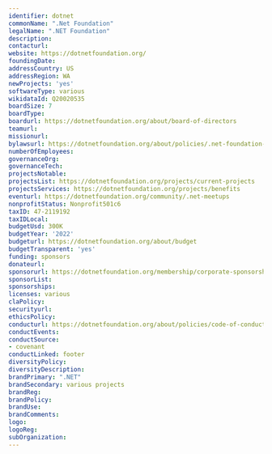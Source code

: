 ```yaml
---
identifier: dotnet
commonName: ".Net Foundation"
legalName: ".NET Foundation"
description:
contacturl:
website: https://dotnetfoundation.org/
foundingDate:
addressCountry: US
addressRegion: WA
newProjects: 'yes'
softwareType: various
wikidataId: Q20020535
boardSize: 7
boardType:
boardurl: https://dotnetfoundation.org/about/board-of-directors
teamurl:
missionurl:
bylawsurl: https://dotnetfoundation.org/about/policies/.net-foundation-bylaws
numberOfEmployees:
governanceOrg:
governanceTech:
projectsNotable:
projectsList: https://dotnetfoundation.org/projects/current-projects
projectsServices: https://dotnetfoundation.org/projects/benefits
eventurl: https://dotnetfoundation.org/community/.net-meetups
nonprofitStatus: Nonprofit501c6
taxID: 47-2119192
taxIDLocal:
budgetUsd: 300K
budgetYear: '2022'
budgeturl: https://dotnetfoundation.org/about/budget
budgetTransparent: 'yes'
funding: sponsors
donateurl:
sponsorurl: https://dotnetfoundation.org/membership/corporate-sponsorship
sponsorList:
sponsorships:
licenses: various
claPolicy:
securityurl:
ethicsPolicy:
conducturl: https://dotnetfoundation.org/about/policies/code-of-conduct
conductEvents:
conductSource: 
- covenant
conductLinked: footer
diversityPolicy:
diversityDescription:
brandPrimary: ".NET"
brandSecondary: various projects
brandReg:
brandPolicy:
brandUse:
brandComments:
logo:
logoReg:
subOrganization:
---
```



